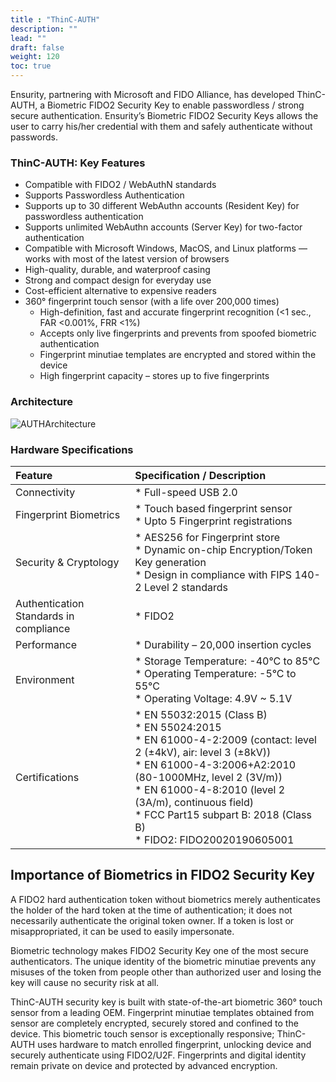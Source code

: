 ```yaml
---
title : "ThinC-AUTH"
description: ""
lead: ""
draft: false
weight: 120
toc: true
---
```

Ensurity, partnering with Microsoft and FIDO Alliance, has developed ThinC-AUTH, a Biometric FIDO2 Security Key to enable passwordless / strong secure authentication. Ensurity’s Biometric FIDO2 Security Keys allows the user to carry his/her credential with them and safely authenticate without passwords.

### ThinC-AUTH: Key Features

- Compatible with FIDO2 / WebAuthN standards
- Supports Passwordless Authentication
- Supports up to 30 different WebAuthn accounts (Resident Key) for passwordless authentication
- Supports unlimited WebAuthn accounts (Server Key) for two-factor authentication 
- Compatible with Microsoft Windows, MacOS, and Linux platforms — works with most of the latest version of browsers
- High-quality, durable, and waterproof casing
- Strong and compact design for everyday use
- Cost-efficient alternative to expensive readers
- 360° fingerprint touch sensor (with a life over 200,000 times)
  - High-definition, fast and accurate fingerprint recognition (<1 sec., FAR <0.001%, FRR <1%) 
  - Accepts only live fingerprints and prevents from spoofed biometric authentication
  - Fingerprint minutiae templates are encrypted and stored within the device
  - High fingerprint capacity – stores up to five fingerprints

### Architecture

![AUTHArchitecture](images/AUTH_Architecture.png)

### Hardware Specifications

| Feature | Specification / Description |
|   :----       |    :----   |
| Connectivity | * Full-speed USB 2.0 |
| Fingerprint Biometrics | * Touch based fingerprint sensor <br> * Upto 5 Fingerprint registrations |
| Security & Cryptology | * AES256 for Fingerprint store <br> * Dynamic on-chip Encryption/Token Key generation <br> * Design in compliance with FIPS 140-2 Level 2 standards |
| Authentication Standards in compliance | * FIDO2 |
| Performance | * Durability – 20,000 insertion cycles |
| Environment | * Storage Temperature: -40°C to 85°C <br> * Operating Temperature: -5°C to 55°C <br> * Operating Voltage: 4.9V ~ 5.1V |
| Certifications | * EN 55032:2015 (Class B) <br> * EN 55024:2015 <br> * EN 61000-4-2:2009 (contact: level 2 (±4kV), air: level 3 (±8kV)) <br> * EN 61000-4-3:2006+A2:2010 (80-1000MHz, level 2 (3V/m)) <br> * EN 61000-4-8:2010 (level 2 (3A/m), continuous field)<br> * FCC Part15 subpart B: 2018 (Class B) <br>* FIDO2: FIDO20020190605001 |

## Importance of Biometrics in FIDO2 Security Key

A FIDO2 hard authentication token without biometrics merely authenticates the holder of the hard token at the time of authentication; it does not necessarily authenticate the original token owner. If a token is lost or misappropriated, it can be used to easily impersonate. 

Biometric technology makes FIDO2 Security Key one of the most secure authenticators. The unique identity of the biometric minutiae prevents any misuses of the token from people other than authorized user and losing the key will cause no security risk at all.

ThinC-AUTH security key is built with state-of-the-art biometric 360° touch sensor from a leading OEM. Fingerprint minutiae templates obtained from sensor are completely encrypted, securely stored and confined to the device. This biometric touch sensor is exceptionally responsive; ThinC-AUTH uses hardware to match enrolled fingerprint, unlocking device and securely authenticate using FIDO2/U2F. Fingerprints and digital identity remain private on device and protected by advanced encryption.
